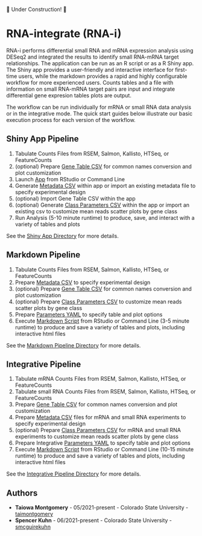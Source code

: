:construction: Under Construction! :construction:

# RNA-integrate (RNA-i)

RNA-i performs differential small RNA and mRNA expression analysis using DESeq2 and integrated the results to identify small RNA-mRNA target relationships. The application can be run as an R script or as a R Shiny app. The Shiny app provides a user-friendly and interactive interface for first-time users, while the markdown provides a rapid and highly configurable workflow for more experienced users. Counts tables and a file with information on small RNA-mRNA target pairs are input and integrate differential gene expresion tables plots are output. 

The workflow can be run individually for mRNA or small RNA data analysis or in the integrative mode. The quick start guides below illustrate our basic execution process for each version of the workflow. 

## Shiny App Pipeline

1. Tabulate Counts Files from RSEM, Salmon, Kallisto, HTSeq, or FeatureCounts
2. (optional) Prepare [Gene Table CSV](Shiny_App/template_gene_table.csv) for common names conversion and plot customization
3. Launch [App](Shiny_App/Montgomery_DESeq2_App.R) from RStudio or Command Line
4. Generate [Metadata CSV](Shiny_App/template_metadata.csv) within app or import an existing metadata file to specify experimental design
5. (optional) Import Gene Table CSV within the app
6. (optional) Generate [Class Parameters CSV](Shiny_App/template_class_parameters.csv) within the app or import an existing csv to customize mean reads scatter plots by gene class
7. Run Analysis (5-10 minute runtime) to produce, save, and interact with a variety of tables and plots

See the [Shiny App Directory](Shiny_App/) for more details.

## Markdown Pipeline
1. Tabulate Counts Files from RSEM, Salmon, Kallisto, HTSeq, or FeatureCounts
2. Prepare [Metadata CSV](Markdown_Pipeline/template_metadata.csv) to specify experimental design
3. (optional) Prepare [Gene Table CSV](Markdown_Pipeline/template_gene_table.csv) for common names conversion and plot customization
4. (optional) Prepare [Class Parameters CSV](Markdown_Pipeline/template_class_parameters.csv) to customize mean reads scatter plots by gene class
5. Prepare [Parameters YAML](Markdown_Pipeline/template_params.yml) to specify table and plot options
6. Execute [Markdown Script](Markdown_Pipeline/Montgomery_DESeq2_Pipeline.Rmd) from RStudio or Command Line (3-5 minute runtime) to produce and save a variety of tables and plots, including interactive html files

See the [Markdown Pipeline Directory](Markdown_Pipeline/) for more details.

## Integrative Pipeline
1. Tabulate mRNA Counts Files from RSEM, Salmon, Kallisto, HTSeq, or FeatureCounts
2. Tabulate small RNA Counts Files from RSEM, Salmon, Kallisto, HTSeq, or FeatureCounts
3. Prepare [Gene Table CSV](Integrative_Pipeline/template_gene_table.csv) for common names conversion and plot customization
4. Prepare [Metadata CSV](Integrative_Pipeline/template_metadata.csv) files for mRNA and small RNA experiments to specify experimental design
5. (optional) Prepare [Class Parameters CSV](Integrative_Pipeline/template_class_parameters.csv) for mRNA and small RNA experiments to customize mean reads scatter plots by gene class
6. Prepare Integrative [Parameters YAML](Integrative_Pipeline/template_int_params.yml) to specify table and plot options
7. Execute [Markdown Script](Integrative_Pipeline/RNA_Integrate.Rmd) from RStudio or Command Line (10-15 minute runtime) to produce and save a variety of tables and plots, including interactive html files

See the [Integrative Pipeline Directory](Integrative_Pipeline/) for more details.

## Authors

* **Taiowa Montgomery** - 05/2021-present - Colorado State University - [taimontgomery](https://github.com/taimontgomery)
* **Spencer Kuhn** - 06/2021-present - Colorado State University - [smcguirekuhn](https://github.com/smcguirekuhn)
